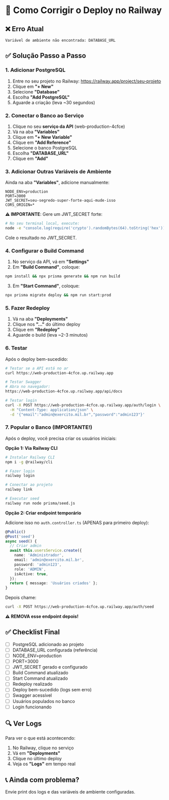 # 🔧 Como Corrigir o Deploy no Railway

## ❌ Erro Atual
```
Variável de ambiente não encontrada: DATABASE_URL
```

## ✅ Solução Passo a Passo

### 1. Adicionar PostgreSQL

1. Entre no seu projeto no Railway: https://railway.app/project/seu-projeto
2. Clique em **"+ New"** 
3. Selecione **"Database"**
4. Escolha **"Add PostgreSQL"**
5. Aguarde a criação (leva ~30 segundos)

### 2. Conectar o Banco ao Serviço

1. Clique no seu **serviço da API** (web-production-4cfce)
2. Vá na aba **"Variables"**
3. Clique em **"+ New Variable"**
4. Clique em **"Add Reference"**
5. Selecione o banco PostgreSQL
6. Escolha **"DATABASE_URL"**
7. Clique em **"Add"**

### 3. Adicionar Outras Variáveis de Ambiente

Ainda na aba **"Variables"**, adicione manualmente:

```env
NODE_ENV=production
PORT=3000
JWT_SECRET=seu-segredo-super-forte-aqui-mude-isso
CORS_ORIGIN=*
```

**⚠️ IMPORTANTE**: Gere um JWT_SECRET forte:
```bash
# No seu terminal local, execute:
node -e "console.log(require('crypto').randomBytes(64).toString('hex'))"
```

Cole o resultado no JWT_SECRET.

### 4. Configurar o Build Command

1. No serviço da API, vá em **"Settings"**
2. Em **"Build Command"**, coloque:
```bash
npm install && npx prisma generate && npm run build
```

3. Em **"Start Command"**, coloque:
```bash
npx prisma migrate deploy && npm run start:prod
```

### 5. Fazer Redeploy

1. Vá na aba **"Deployments"**
2. Clique nos **"..."** do último deploy
3. Clique em **"Redeploy"**
4. Aguarde o build (leva ~2-3 minutos)

### 6. Testar

Após o deploy bem-sucedido:

```bash
# Testar se a API está no ar
curl https://web-production-4cfce.up.railway.app

# Testar Swagger
# Abra no navegador:
https://web-production-4cfce.up.railway.app/api/docs

# Testar login
curl -X POST https://web-production-4cfce.up.railway.app/auth/login \
  -H "Content-Type: application/json" \
  -d '{"email":"admin@exercito.mil.br","password":"admin123"}'
```

### 7. Popular o Banco (IMPORTANTE!)

Após o deploy, você precisa criar os usuários iniciais:

**Opção 1: Via Railway CLI**
```bash
# Instalar Railway CLI
npm i -g @railway/cli

# Fazer login
railway login

# Conectar ao projeto
railway link

# Executar seed
railway run node prisma/seed.js
```

**Opção 2: Criar endpoint temporário**

Adicione isso no `auth.controller.ts` (APENAS para primeiro deploy):

```typescript
@Public()
@Post('seed')
async seed() {
  // Criar admin
  await this.usersService.create({
    name: 'Administrador',
    email: 'admin@exercito.mil.br',
    password: 'admin123',
    role: 'ADMIN',
    isActive: true,
  });
  return { message: 'Usuários criados' };
}
```

Depois chame:
```bash
curl -X POST https://web-production-4cfce.up.railway.app/auth/seed
```

**⚠️ REMOVA esse endpoint depois!**

## ✅ Checklist Final

- [ ] PostgreSQL adicionado ao projeto
- [ ] DATABASE_URL configurada (referência)
- [ ] NODE_ENV=production
- [ ] PORT=3000
- [ ] JWT_SECRET gerado e configurado
- [ ] Build Command atualizado
- [ ] Start Command atualizado
- [ ] Redeploy realizado
- [ ] Deploy bem-sucedido (logs sem erro)
- [ ] Swagger acessível
- [ ] Usuários populados no banco
- [ ] Login funcionando

## 🔍 Ver Logs

Para ver o que está acontecendo:

1. No Railway, clique no serviço
2. Vá em **"Deployments"**
3. Clique no último deploy
4. Veja os **"Logs"** em tempo real

## 📞 Ainda com problema?

Envie print dos logs e das variáveis de ambiente configuradas.
